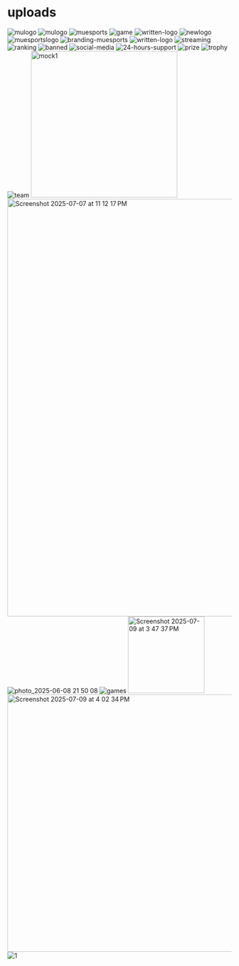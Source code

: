 
# uploads
![mulogo](https://github.com/user-attachments/assets/2702bcfb-1bf3-46d6-9788-ec2c694d1d8f)
![mulogo](https://github.com/user-attachments/assets/2702bcfb-1bf3-46d6-9788-ec2c694d1d8f)
![muesports](https://github.com/user-attachments/assets/59c311e4-83cf-48bc-8000-95ff1280d9f9)
![game](https://github.com/user-attachments/assets/86618428-0434-4656-b3bc-5a34b8ac7743)
![written-logo](https://github.com/user-attachments/assets/477ff09d-1537-4777-a671-162d044ed49c)
![newlogo](https://github.com/user-attachments/assets/1f3af325-6c09-4901-b16c-afd2c1647bf1)
![muesportslogo](https://github.com/user-attachments/assets/dec8c6fd-d452-400d-ae8e-8f5da73d9863)
![branding-muesports](https://github.com/user-attachments/assets/96d6ddc1-7546-46e6-baa5-0c408345fc6d)
![written-logo](https://github.com/user-attachments/assets/079bf97a-19cd-4001-9c53-3e2b0280d9b2)
![streaming](https://github.com/user-attachments/assets/3fae0983-841c-426e-9209-a25582374062)
![ranking](https://github.com/user-attachments/assets/648536cb-ce46-4f9d-bc05-86496a7f10a7)
![banned](https://github.com/user-attachments/assets/bc013559-6d08-4400-9949-f90b9402e150)
![social-media](https://github.com/user-attachments/assets/c5f6d3a8-8f03-4c22-b02a-b21f9bda7d86)
![24-hours-support](https://github.com/user-attachments/assets/ef18cd05-6171-4195-8ae7-89bb5e975652)
![prize](https://github.com/user-attachments/assets/7d92081f-f7d6-487e-84ed-f60b1338c29f)
![trophy](https://github.com/user-attachments/assets/1a09a62f-9b79-43cd-b4e2-4e8f94267433)
![team](https://github.com/user-attachments/assets/8df2c115-1fbf-4510-8168-8213a3995bd6)
<img width="329" alt="mock1" src="https://github.com/user-attachments/assets/b7506946-cfd0-4d2c-a7ac-5488fe3a01dd" />
<img width="938" alt="Screenshot 2025-07-07 at 11 12 17 PM" src="https://github.com/user-attachments/assets/3b6ff269-f152-4535-8c2c-08144f0bb1f3" />
![photo_2025-06-08 21 50 08](https://github.com/user-attachments/assets/cfe629ff-f08c-42b6-a1ef-daf9931f4a98)
![games](https://github.com/user-attachments/assets/d7599ea5-b63f-40af-8d79-334d79e152de)
<img width="172" alt="Screenshot 2025-07-09 at 3 47 37 PM" src="https://github.com/user-attachments/assets/2f8e947d-9097-45a3-909a-f3fd8de6ff56" />
<img width="578" alt="Screenshot 2025-07-09 at 4 02 34 PM" src="https://github.com/user-attachments/assets/5e5f9c9c-8a02-4d88-a015-7003c8d4cd44" />
![1](https://github.com/user-attachments/assets/e771a89a-62df-41f9-a119-a0b3eeef4c7a)
